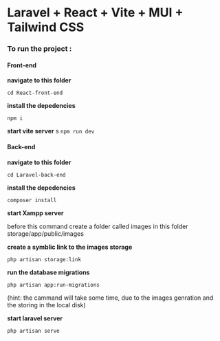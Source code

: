# Laravel + React + Vite + MUI + Tailwind CSS

### To run the project :

#### Front-end

**navigate to this folder**

`cd React-front-end`

**install the depedencies**

`npm i`

**start vite server**
s
`npm run dev`

#### Back-end

**navigate to this folder**

`cd Laravel-back-end`

**install the depedencies**

`composer install`

**start Xampp server**

before this command create a folder called images in this folder storage/app/public/images

**create a symblic link to the images storage**

`php artisan storage:link`

**run the database migrations**

`php artisan app:run-migrations`

(hint: the cammand will take some time, due to the images genration and the storing in the local disk)

**start laravel server**

`php artisan serve`
